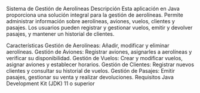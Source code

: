 Sistema de Gestión de Aerolíneas
Descripción
Esta aplicación en Java proporciona una solución integral para la gestión de aerolíneas. Permite administrar información sobre aerolíneas, aviones, vuelos, clientes y pasajes. Los usuarios pueden registrar y gestionar vuelos, emitir y devolver pasajes, y mantener un historial de clientes.

Características
Gestión de Aerolíneas: Añadir, modificar y eliminar aerolíneas.
Gestión de Aviones: Registrar aviones, asignarles a aerolíneas y verificar su disponibilidad.
Gestión de Vuelos: Crear y modificar vuelos, asignar aviones y establecer horarios.
Gestión de Clientes: Registrar nuevos clientes y consultar su historial de vuelos.
Gestión de Pasajes: Emitir pasajes, gestionar su venta y realizar devoluciones.
Requisitos
Java Development Kit (JDK) 11 o superior

